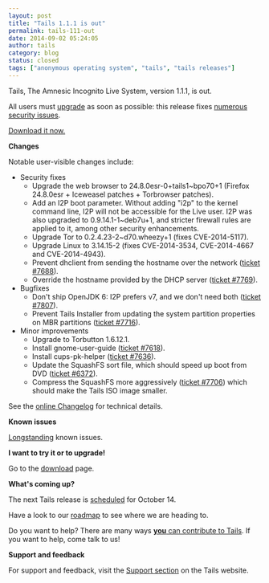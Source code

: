 ```yaml
---
layout: post
title: "Tails 1.1.1 is out"
permalink: tails-111-out
date: 2014-09-02 05:24:05
author: tails
category: blog
status: closed
tags: ["anonymous operating system", "tails", "tails releases"]
---
```


Tails, The Amnesic Incognito Live System, version 1.1.1, is out.

All users must [upgrade](https://tails.boum.org/doc/first_steps/upgrade/) as soon as possible: this release fixes [numerous security issues](https://tails.boum.org/security/Numerous_security_holes_in_1.1/).

[Download it now.](https://tails.boum.org/download/)

**Changes**

Notable user-visible changes include:

-   Security fixes
    -   Upgrade the web browser to 24.8.0esr-0+tails1\~bpo70+1 (Firefox 24.8.0esr + Iceweasel patches + Torbrowser patches).
    -   Add an I2P boot parameter. Without adding "i2p" to the kernel command line, I2P will not be accessible for the Live user. I2P was also upgraded to 0.9.14.1-1\~deb7u+1, and stricter firewall rules are applied to it, among other security enhancements.
    -   Upgrade Tor to 0.2.4.23-2\~d70.wheezy+1 (fixes CVE-2014-5117).
    -   Upgrade Linux to 3.14.15-2 (fixes CVE-2014-3534, CVE-2014-4667 and CVE-2014-4943).
    -   Prevent dhclient from sending the hostname over the network ([ticket \#7688](https://labs.riseup.net/code/issues/7688)).
    -   Override the hostname provided by the DHCP server ([ticket \#7769](https://labs.riseup.net/code/issues/7769)).
-   Bugfixes
    -   Don't ship OpenJDK 6: I2P prefers v7, and we don't need both ([ticket \#7807](https://labs.riseup.net/code/issues/7807)).
    -   Prevent Tails Installer from updating the system partition properties on MBR partitions ([ticket \#7716](https://labs.riseup.net/code/issues/7716)).
-   Minor improvements
    -   Upgrade to Torbutton 1.6.12.1.
    -   Install gnome-user-guide ([ticket \#7618](https://labs.riseup.net/code/issues/7618)).
    -   Install cups-pk-helper ([ticket \#7636](https://labs.riseup.net/code/issues/7636)).
    -   Update the SquashFS sort file, which should speed up boot from DVD ([ticket \#6372](https://labs.riseup.net/code/issues/6372)).
    -   Compress the SquashFS more aggressively ([ticket \#7706](https://labs.riseup.net/code/issues/7706)) which should make the Tails ISO image smaller.

See the [online Changelog](https://git-tails.immerda.ch/tails/plain/debian/changelog) for technical details.

**Known issues**

[Longstanding](https://tails.boum.org/support/known_issues/) known issues.

**I want to try it or to upgrade!**

Go to the [download](https://tails.boum.org/download/) page.

**What's coming up?**

The next Tails release is [scheduled](https://tails.boum.org/contribute/calendar/) for October 14.

Have a look to our [roadmap](https://labs.riseup.net/code/projects/tails/roadmap) to see where we are heading to.

Do you want to help? There are many ways [**you** can contribute to Tails](https://tails.boum.org/contribute/). If you want to help, come talk to us!

**Support and feedback**

For support and feedback, visit the [Support section](https://tails.boum.org/support/) on the Tails website.
